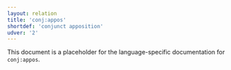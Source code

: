 ```yaml
---
layout: relation
title: 'conj:appos'
shortdef: 'conjunct apposition'
udver: '2'
---
```


This document is a placeholder for the language-specific documentation
for `conj:appos`.
